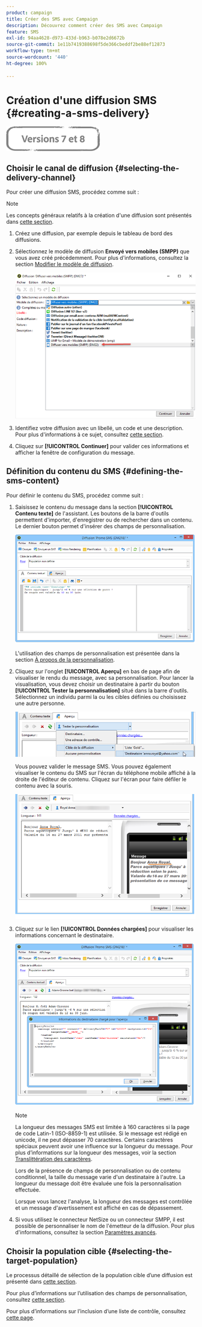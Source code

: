```yaml
---
product: campaign
title: Créer des SMS avec Campaign
description: Découvrez comment créer des SMS avec Campaign
feature: SMS
exl-id: 94aa4628-d973-433d-b963-b078e2d6672b
source-git-commit: 1e11b7419388698f5de366cbeddf2be88ef12873
workflow-type: tm+mt
source-wordcount: '440'
ht-degree: 100%

---
```


# Création d&#39;une diffusion SMS {#creating-a-sms-delivery}

![](../../assets/common.svg)

## Choisir le canal de diffusion {#selecting-the-delivery-channel}

Pour créer une diffusion SMS, procédez comme suit :

>[!NOTE]
>
>Les concepts généraux relatifs à la création d&#39;une diffusion sont présentés dans [cette section](steps-about-delivery-creation-steps.md).

1. Créez une diffusion, par exemple depuis le tableau de bord des diffusions.
1. Sélectionnez le modèle de diffusion **Envoyé vers mobiles (SMPP)** que vous avez créé précédemment. Pour plus d&#39;informations, consultez la section [Modifier le modèle de diffusion](sms-set-up.md#changing-the-delivery-template).

   ![](assets/s_user_mobile_wizard.png)

1. Identifiez votre diffusion avec un libellé, un code et une description. Pour plus d&#39;informations à ce sujet, consultez [cette section](steps-create-and-identify-the-delivery.md#identifying-the-delivery).
1. Cliquez sur **[!UICONTROL Continuer]** pour valider ces informations et afficher la fenêtre de configuration du message.

## Définition du contenu du SMS {#defining-the-sms-content}

Pour définir le contenu du SMS, procédez comme suit :

1. Saisissez le contenu du message dans la section **[!UICONTROL Contenu texte]** de l&#39;assistant. Les boutons de la barre d&#39;outils permettent d&#39;importer, d&#39;enregistrer ou de rechercher dans un contenu. Le dernier bouton permet d&#39;insérer des champs de personnalisation.

   ![](assets/s_ncs_user_wizard_sms01_138.png)

   L&#39;utilisation des champs de personnalisation est présentée dans la section [À propos de la personnalisation](about-personalization.md).

1. Cliquez sur l&#39;onglet **[!UICONTROL Aperçu]** en bas de page afin de visualiser le rendu du message, avec sa personnalisation. Pour lancer la visualisation, vous devez choisir un destinataire à partir du bouton **[!UICONTROL Tester la personnalisation]** situé dans la barre d&#39;outils. Sélectionnez un individu parmi la ou les cibles définies ou choisissez une autre personne.

   ![](assets/s_ncs_user_wizard_sms01_139.png)

   Vous pouvez valider le message SMS. Vous pouvez également visualiser le contenu du SMS sur l&#39;écran du téléphone mobile affiché à la droite de l&#39;éditeur de contenu. Cliquez sur l&#39;écran pour faire défiler le contenu avec la souris.

   ![](assets/s_ncs_user_wizard_sms01_140.png)

1. Cliquez sur le lien **[!UICONTROL Données chargées]** pour visualiser les informations concernant le destinataire.

   ![](assets/s_user_mobile_wizard_sms_02.png)

   >[!NOTE]
   >
   >La longueur des messages SMS est limitée à 160 caractères si la page de code Latin-1 (ISO-8859-1) est utilisée. Si le message est rédigé en unicode, il ne peut dépasser 70 caractères. Certains caractères spéciaux peuvent avoir une influence sur la longueur du message. Pour plus d’informations sur la longueur des messages, voir la section [Translittération des caractères](#about-character-transliteration).
   >
   >Lors de la présence de champs de personnalisation ou de contenu conditionnel, la taille du message varie d&#39;un destinataire à l&#39;autre. La longueur du message doit être évaluée une fois la personnalisation effectuée.
   >
   >Lorsque vous lancez l&#39;analyse, la longueur des messages est contrôlée et un message d&#39;avertissement est affiché en cas de dépassement.

1. Si vous utilisez le connecteur NetSize ou un connecteur SMPP, il est possible de personnaliser le nom de l&#39;émetteur de la diffusion. Pour plus d&#39;informations, consultez la section [Paramètres avancés](#advanced-parameters).

## Choisir la population cible {#selecting-the-target-population}

Le processus détaillé de sélection de la population cible d’une diffusion est présenté dans [cette section](steps-defining-the-target-population.md).

Pour plus d’informations sur l’utilisation des champs de personnalisation, consultez [cette section](about-personalization.md).

Pour plus d’informations sur l’inclusion d’une liste de contrôle, consultez [cette page](about-seed-addresses.md).
